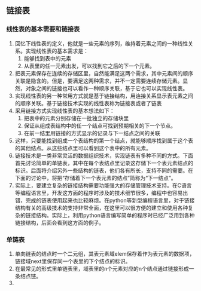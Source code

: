## 链接表
### 线性表的基本需要和链接表
1. 回忆下线性表的定义，他就是一些元素的序列，维持着元素之间的一种线性关系。实现线性表的基本需求是：
   1. 能够找到表中的元素
   2. 从表里的任一元素出发，可以找到它之后的下一个元素。
2. 把表元素保存在连续的存储区里，自然能满足这两个需求，其中元素间的顺序关联是隐含的。但是，要满足这两种需求，并不一定需要连续存储元素。显然，对象之间的链接也可以看作一种顺序关联，基于它也可以实现线性表。
3. 实现线性表的另一种常用方式就是基于链接结构，用连接关系显示表元素之间的顺序关联。基于链接技术实现的线性表称为链接表或者了链表
4. 采用链接方式实现线性表的基本想法如下：
   1. 把表中的元素分别存储在一批独立的存储块里
   2. 保证从组成表结构中的任一个结点可找到预期相关的下一个节点。
   3. 在前一结里用链接的方式显示的记录与下一结点之间的关联
5. 这样，只要能找到组成一个表结构的第一个结点，就能够顺序找到属于这个表的其他结点。从这些结点里可以看到这个表中的所有元素。
6. 链接技术是一类非常灵活的数据组织技术，实现链表有多种不同的方式。下面首先讨论简单的单链表，其中在每个表结点里记录这存储下一个表元素结点的标识。后面将介绍另外一些结构的链表，他们各有所长，支持不同的需要。在下面的讨论中，将把“存储着下一个表元素的结点”简称为“下一结点”。
7. 实际上，要建立复杂的链接结构需要功能强大的存储管理技术支持。在C语言等编程语言里，开发这方面的程序时涉及的技术细节很多，编程中也容易出错，完成的链表使用起来也比较麻烦。在python等新型编程语言里，对于链接结构有关的高级技术的支持非常全面，在这里可以很方便的建立和使用各种复杂的链接结构。实际上，利用python语言编写简单的程序时已经广泛用到各种链接结构，后面会看到这方面的例子。
### 单链表
1. 单向链表的结点时一个二元组，其表元素域elem保存着作为表元素的数据项，链接域next里保存同一个表里的下个结点的标识。
2. 在最常见的形式里单链表里，域表里的n个元素对应的n个结点通过链接形成一条结点链。
3. 